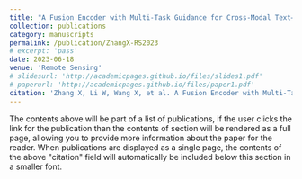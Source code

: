 ```yaml
---
title: "A Fusion Encoder with Multi-Task Guidance for Cross-Modal Text–Image Retrieval in Remote Sensing"
collection: publications
category: manuscripts
permalink: /publication/ZhangX-RS2023
# excerpt: 'pass'
date: 2023-06-18
venue: 'Remote Sensing'
# slidesurl: 'http://academicpages.github.io/files/slides1.pdf'
# paperurl: 'http://academicpages.github.io/files/paper1.pdf'
citation: 'Zhang X, Li W, Wang X, et al. A Fusion Encoder with Multi-Task Guidance for Cross-Modal Text–Image Retrieval in Remote Sensing[J]. Remote Sensing, 2023, 15(18): 4637.'
---
```


The contents above will be part of a list of publications, if the user clicks the link for the publication than the contents of section will be rendered as a full page, allowing you to provide more information about the paper for the reader. When publications are displayed as a single page, the contents of the above "citation" field will automatically be included below this section in a smaller font.